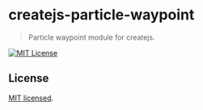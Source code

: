 # createjs-particle-waypoint

> Particle waypoint module for createjs.

[![MIT License](http://img.shields.io/badge/license-MIT-blue.svg?style=flat)](LICENSE)

## License

[MIT licensed](LICENSE).
